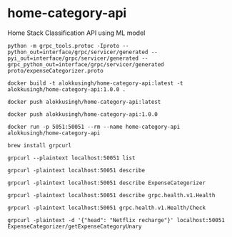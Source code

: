 # home-category-api
Home Stack Classification API using ML model

```shell
python -m grpc_tools.protoc -Iproto --python_out=interface/grpc/servicer/generated --pyi_out=interface/grpc/servicer/generated --grpc_python_out=interface/grpc/servicer/generated proto/expenseCategorizer.proto
```

```shell
docker build -t alokkusingh/home-category-api:latest -t alokkusingh/home-category-api:1.0.0 .
```
```shell
docker push alokkusingh/home-category-api:latest
```
```shell
docker push alokkusingh/home-category-api:1.0.0
```
```shell
docker run -p 5051:50051 --rm --name home-category-api alokkusingh/home-category-api
```
```shell
brew install grpcurl
```
```shell
grpcurl --plaintext localhost:50051 list
```
```shell
grpcurl -plaintext localhost:50051 describe
```
```shell
grpcurl -plaintext localhost:50051 describe ExpenseCategorizer
```
```shell
grpcurl -plaintext localhost:50051 describe grpc.health.v1.Health
```
```shell
grpcurl -plaintext localhost:50051 grpc.health.v1.Health/Check
```
```shell
grpcurl -plaintext -d '{"head": "Netflix recharge"}' localhost:50051 ExpenseCategorizer/getExpenseCategoryUnary
```
